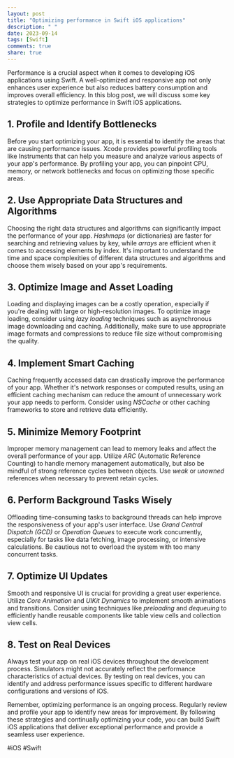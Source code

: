 ```yaml
---
layout: post
title: "Optimizing performance in Swift iOS applications"
description: " "
date: 2023-09-14
tags: [Swift]
comments: true
share: true
---
```


Performance is a crucial aspect when it comes to developing iOS applications using Swift. A well-optimized and responsive app not only enhances user experience but also reduces battery consumption and improves overall efficiency. In this blog post, we will discuss some key strategies to optimize performance in Swift iOS applications.

## 1. Profile and Identify Bottlenecks

Before you start optimizing your app, it is essential to identify the areas that are causing performance issues. Xcode provides powerful profiling tools like Instruments that can help you measure and analyze various aspects of your app's performance. By profiling your app, you can pinpoint CPU, memory, or network bottlenecks and focus on optimizing those specific areas.

## 2. Use Appropriate Data Structures and Algorithms

Choosing the right data structures and algorithms can significantly impact the performance of your app. *Hashmaps* (or dictionaries) are faster for searching and retrieving values by key, while *arrays* are efficient when it comes to accessing elements by index. It's important to understand the time and space complexities of different data structures and algorithms and choose them wisely based on your app's requirements.

## 3. Optimize Image and Asset Loading

Loading and displaying images can be a costly operation, especially if you're dealing with large or high-resolution images. To optimize image loading, consider using *lazy loading* techniques such as asynchronous image downloading and caching. Additionally, make sure to use appropriate image formats and compressions to reduce file size without compromising the quality.

## 4. Implement Smart Caching

Caching frequently accessed data can drastically improve the performance of your app. Whether it's network responses or computed results, using an efficient caching mechanism can reduce the amount of unnecessary work your app needs to perform. Consider using *NSCache* or other caching frameworks to store and retrieve data efficiently.

## 5. Minimize Memory Footprint

Improper memory management can lead to memory leaks and affect the overall performance of your app. Utilize *ARC* (Automatic Reference Counting) to handle memory management automatically, but also be mindful of strong reference cycles between objects. Use *weak* or *unowned* references when necessary to prevent retain cycles.

## 6. Perform Background Tasks Wisely

Offloading time-consuming tasks to background threads can help improve the responsiveness of your app's user interface. Use *Grand Central Dispatch (GCD)* or *Operation Queues* to execute work concurrently, especially for tasks like data fetching, image processing, or intensive calculations. Be cautious not to overload the system with too many concurrent tasks.

## 7. Optimize UI Updates

Smooth and responsive UI is crucial for providing a great user experience. Utilize *Core Animation* and *UIKit Dynamics* to implement smooth animations and transitions. Consider using techniques like *preloading* and *dequeuing* to efficiently handle reusable components like table view cells and collection view cells.

## 8. Test on Real Devices

Always test your app on real iOS devices throughout the development process. Simulators might not accurately reflect the performance characteristics of actual devices. By testing on real devices, you can identify and address performance issues specific to different hardware configurations and versions of iOS.

Remember, optimizing performance is an ongoing process. Regularly review and profile your app to identify new areas for improvement. By following these strategies and continually optimizing your code, you can build Swift iOS applications that deliver exceptional performance and provide a seamless user experience.

#iOS #Swift